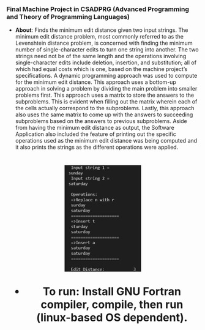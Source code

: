 ### Final Machine Project in CSADPRG (Advanced Programming and Theory of Programming Languages)
- **About**:
    Finds the minimum edit distance given two input strings. The minimum edit distance problem, most commonly referred to as the Levenshtein distance problem, is concerned with finding the minimum number of single-character edits to turn one string into another. The two strings need not be of the same length and the operations involving single-character edits include deletion, insertion, and substitution; all of which had equal costs which is one, based on the machine project’s specifications. 
    A dynamic programming approach was used to compute for the minimum edit distance. This approach uses a bottom-up approach in solving a problem by dividing the main problem into smaller problems first. This approach uses a matrix to store the answers to the subproblems. This is evident when filling out the matrix wherein each of the cells actually correspond to the subproblems. Lastly, this approach also uses the same matrix to come up with the answers to succeeding subproblems based on the answers to previous subproblems. Aside from having the minimum edit distance as output, the Software Application also included the feature of printing out the specific operations used as the minimum edit distance was being computed and it also prints the strings as the different operations were applied. 
<h1 align="center"><img src="Screenshots/4.1SampleOutput.png" width="200px">

- **To run**:
    Install GNU Fortran compiler, compile, then run (linux-based OS dependent).
